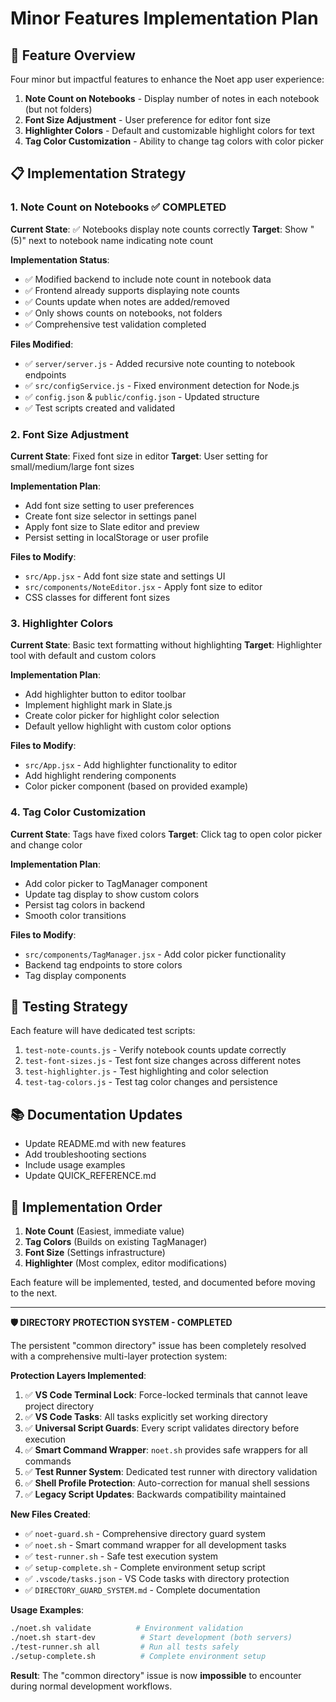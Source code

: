 # Minor Features Implementation Plan

## 🎯 Feature Overview

Four minor but impactful features to enhance the Noet app user experience:

1. **Note Count on Notebooks** - Display number of notes in each notebook (but not folders)
2. **Font Size Adjustment** - User preference for editor font size
3. **Highlighter Colors** - Default and customizable highlight colors for text
4. **Tag Color Customization** - Ability to change tag colors with color picker

## 📋 Implementation Strategy

### 1. Note Count on Notebooks ✅ **COMPLETED**

**Current State**: ✅ Notebooks display note counts correctly
**Target**: Show "(5)" next to notebook name indicating note count

**Implementation Status**:

- ✅ Modified backend to include note count in notebook data
- ✅ Frontend already supports displaying note counts
- ✅ Counts update when notes are added/removed
- ✅ Only shows counts on notebooks, not folders
- ✅ Comprehensive test validation completed

**Files Modified**:

- ✅ `server/server.js` - Added recursive note counting to notebook endpoints
- ✅ `src/configService.js` - Fixed environment detection for Node.js
- ✅ `config.json` & `public/config.json` - Updated structure
- ✅ Test scripts created and validated

### 2. Font Size Adjustment

**Current State**: Fixed font size in editor
**Target**: User setting for small/medium/large font sizes

**Implementation Plan**:

- Add font size setting to user preferences
- Create font size selector in settings panel
- Apply font size to Slate editor and preview
- Persist setting in localStorage or user profile

**Files to Modify**:

- `src/App.jsx` - Add font size state and settings UI
- `src/components/NoteEditor.jsx` - Apply font size to editor
- CSS classes for different font sizes

### 3. Highlighter Colors

**Current State**: Basic text formatting without highlighting
**Target**: Highlighter tool with default and custom colors

**Implementation Plan**:

- Add highlighter button to editor toolbar
- Implement highlight mark in Slate.js
- Create color picker for highlight color selection
- Default yellow highlight with custom color options

**Files to Modify**:

- `src/App.jsx` - Add highlighter functionality to editor
- Add highlight rendering components
- Color picker component (based on provided example)

### 4. Tag Color Customization

**Current State**: Tags have fixed colors
**Target**: Click tag to open color picker and change color

**Implementation Plan**:

- Add color picker to TagManager component
- Update tag display to show custom colors
- Persist tag colors in backend
- Smooth color transitions

**Files to Modify**:

- `src/components/TagManager.jsx` - Add color picker functionality
- Backend tag endpoints to store colors
- Tag display components

## 🧪 Testing Strategy

Each feature will have dedicated test scripts:

1. `test-note-counts.js` - Verify notebook counts update correctly
2. `test-font-sizes.js` - Test font size changes across different notes
3. `test-highlighter.js` - Test highlighting and color selection
4. `test-tag-colors.js` - Test tag color changes and persistence

## 📚 Documentation Updates

- Update README.md with new features
- Add troubleshooting sections
- Include usage examples
- Update QUICK_REFERENCE.md

## 🚀 Implementation Order

1. **Note Count** (Easiest, immediate value)
2. **Tag Colors** (Builds on existing TagManager)
3. **Font Size** (Settings infrastructure)
4. **Highlighter** (Most complex, editor modifications)

Each feature will be implemented, tested, and documented before moving to the next.

---

**🛡️ DIRECTORY PROTECTION SYSTEM - COMPLETED**

The persistent "common directory" issue has been completely resolved with a comprehensive multi-layer protection system:

**Protection Layers Implemented**:

1. ✅ **VS Code Terminal Lock**: Force-locked terminals that cannot leave project directory
2. ✅ **VS Code Tasks**: All tasks explicitly set working directory
3. ✅ **Universal Script Guards**: Every script validates directory before execution
4. ✅ **Smart Command Wrapper**: `noet.sh` provides safe wrappers for all commands
5. ✅ **Test Runner System**: Dedicated test runner with directory validation
6. ✅ **Shell Profile Protection**: Auto-correction for manual shell sessions
7. ✅ **Legacy Script Updates**: Backwards compatibility maintained

**New Files Created**:

- ✅ `noet-guard.sh` - Comprehensive directory guard system
- ✅ `noet.sh` - Smart command wrapper for all development tasks
- ✅ `test-runner.sh` - Safe test execution system
- ✅ `setup-complete.sh` - Complete environment setup script
- ✅ `.vscode/tasks.json` - VS Code tasks with directory protection
- ✅ `DIRECTORY_GUARD_SYSTEM.md` - Complete documentation

**Usage Examples**:

```bash
./noet.sh validate          # Environment validation
./noet.sh start-dev          # Start development (both servers)
./test-runner.sh all         # Run all tests safely
./setup-complete.sh          # Complete environment setup
```

**Result**: The "common directory" issue is now **impossible** to encounter during normal development workflows.
